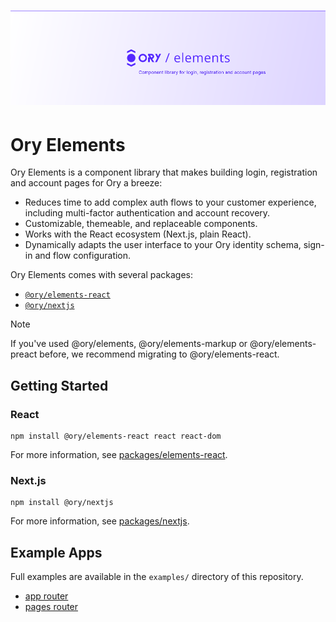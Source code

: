 <h1 align="center"><img src="https://raw.githubusercontent.com/ory/meta/master/static/banners/elements.png" alt="Ory Elements - A component library for login, registration and account pages."></h1>

# Ory Elements

Ory Elements is a component library that makes building login, registration and
account pages for Ory a breeze:

- Reduces time to add complex auth flows to your customer experience, including
  multi-factor authentication and account recovery.
- Customizable, themeable, and replaceable components.
- Works with the React ecosystem (Next.js, plain React).
- Dynamically adapts the user interface to your Ory identity schema, sign-in and
  flow configuration.

Ory Elements comes with several packages:

- [`@ory/elements-react`](./packages/elements-react/README.md)
- [`@ory/nextjs`](./packages/nextjs/README.md)

> [!NOTE]  
> If you've used @ory/elements, @ory/elements-markup or @ory/elements-preact
> before, we recommend migrating to @ory/elements-react.

## Getting Started

### React

```shell
npm install @ory/elements-react react react-dom
```

For more information, see
[packages/elements-react](https://github.com/ory/elements/tree/main/packages/elements-react).

### Next.js

```shell
npm install @ory/nextjs
```

For more information, see
[packages/nextjs](https://github.com/ory/elements/tree/main/packages/nextjs).

## Example Apps

Full examples are available in the `examples/` directory of this repository.

- [app router](https://github.com/ory/elements/tree/main/examples/nextjs-app-router)
- [pages router](https://github.com/ory/elements/tree/main/examples/nextjs-pages-router)
